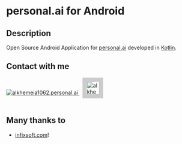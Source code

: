 # personal.ai for Android


## Description
Open Source Android Application for [personal.ai](https://personal.ai) developed in [Kotlin](https://developer.android.com/kotlin).

## Contact with me
<a href="https://alkhemeia1062.personal.ai/" rel="nofollow">
  <img alt="alkhemeia1062.personal.ai" src="https://alkhemeia1062.personal.ai/img/personal-logo-white.53a5f953.svg" > <img width="35" height="35" alt="alkhemeia1062" style="border: 10px solid #ccc; margin-left: 8px;" src="https://lis-profile-images-prod.s3-us-west-2.amazonaws.com/ZZAO0W67THGIINQEE9956C60GQ2VCK.jpg" >
</a>
<br><br>

## Many thanks to
* <a href="https://infixsoft.com" target="_blank">infixsoft.com</a>!
